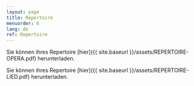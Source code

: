 ```yaml
---
layout: page
title: Repertoire
menuorder: 6
lang: de
ref: Repertoire
---
```

Sie können ihres Repertoire [hier]({{ site.baseurl }}/assets/REPERTOIRE-OPERA.pdf) herunterladen.

Sie können ihres Repertoire [hier]({{ site.baseurl }}/assets/REPERTOIRE-LIED.pdf) herunterladen.
